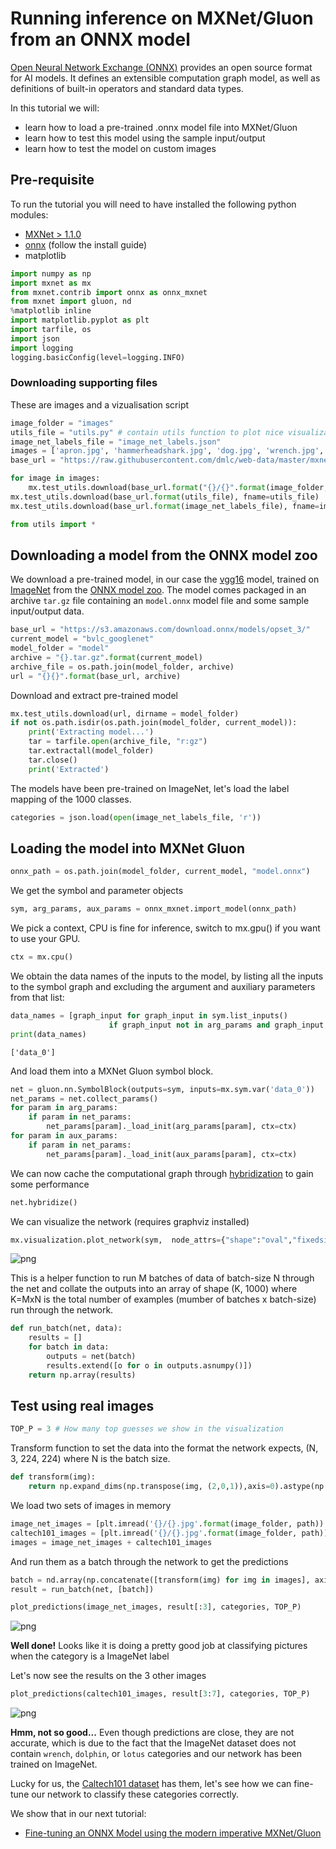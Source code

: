 
# Running inference on MXNet/Gluon from an ONNX model

[Open Neural Network Exchange (ONNX)](https://github.com/onnx/onnx) provides an open source format for AI models. It defines an extensible computation graph model, as well as definitions of built-in operators and standard data types.

In this tutorial we will:
    
- learn how to load a pre-trained .onnx model file into MXNet/Gluon
- learn how to test this model using the sample input/output
- learn how to test the model on custom images

## Pre-requisite

To run the tutorial you will need to have installed the following python modules:
- [MXNet > 1.1.0](http://mxnet.incubator.apache.org/install/index.html)
- [onnx](https://github.com/onnx/onnx) (follow the install guide)
- matplotlib


```python
import numpy as np
import mxnet as mx
from mxnet.contrib import onnx as onnx_mxnet
from mxnet import gluon, nd
%matplotlib inline
import matplotlib.pyplot as plt
import tarfile, os
import json
import logging
logging.basicConfig(level=logging.INFO)
```

### Downloading supporting files
These are images and a vizualisation script


```python
image_folder = "images"
utils_file = "utils.py" # contain utils function to plot nice visualization
image_net_labels_file = "image_net_labels.json"
images = ['apron.jpg', 'hammerheadshark.jpg', 'dog.jpg', 'wrench.jpg', 'dolphin.jpg', 'lotus.jpg']
base_url = "https://raw.githubusercontent.com/dmlc/web-data/master/mxnet/doc/tutorials/onnx/{}?raw=true"

for image in images:
    mx.test_utils.download(base_url.format("{}/{}".format(image_folder, image)), fname=image,dirname=image_folder)
mx.test_utils.download(base_url.format(utils_file), fname=utils_file)
mx.test_utils.download(base_url.format(image_net_labels_file), fname=image_net_labels_file)

from utils import * 
```

## Downloading a model from the ONNX model zoo

We download a pre-trained model, in our case the [vgg16](https://arxiv.org/abs/1409.1556) model, trained on [ImageNet](http://www.image-net.org/) from the [ONNX model zoo](https://github.com/onnx/models). The model comes packaged in an archive `tar.gz` file containing an `model.onnx` model file and some sample input/output data.


```python
base_url = "https://s3.amazonaws.com/download.onnx/models/opset_3/" 
current_model = "bvlc_googlenet"
model_folder = "model"
archive = "{}.tar.gz".format(current_model)
archive_file = os.path.join(model_folder, archive)
url = "{}{}".format(base_url, archive)
```

Download and extract pre-trained model


```python
mx.test_utils.download(url, dirname = model_folder)
if not os.path.isdir(os.path.join(model_folder, current_model)):
    print('Extracting model...')
    tar = tarfile.open(archive_file, "r:gz")
    tar.extractall(model_folder)
    tar.close()
    print('Extracted')
```

The models have been pre-trained on ImageNet, let's load the label mapping of the 1000 classes.


```python
categories = json.load(open(image_net_labels_file, 'r'))
```

## Loading the model into MXNet Gluon


```python
onnx_path = os.path.join(model_folder, current_model, "model.onnx")
```

We get the symbol and parameter objects


```python
sym, arg_params, aux_params = onnx_mxnet.import_model(onnx_path)
```

We pick a context, CPU is fine for inference, switch to mx.gpu() if you want to use your GPU.


```python
ctx = mx.cpu()
```

We obtain the data names of the inputs to the model, by listing all the inputs to the symbol graph and excluding the argument and auxiliary parameters from that list:

```python
data_names = [graph_input for graph_input in sym.list_inputs()
                      if graph_input not in arg_params and graph_input not in aux_params]
print(data_names)
```


```['data_0']``` <!--notebook-skip-line-->


And load them into a MXNet Gluon symbol block. 

```python
net = gluon.nn.SymbolBlock(outputs=sym, inputs=mx.sym.var('data_0'))
net_params = net.collect_params()
for param in arg_params:
    if param in net_params:
        net_params[param]._load_init(arg_params[param], ctx=ctx)
for param in aux_params:
    if param in net_params:
        net_params[param]._load_init(aux_params[param], ctx=ctx)
```

We can now cache the computational graph through [hybridization](https://mxnet.incubator.apache.org/tutorials/gluon/hybrid.html) to gain some performance



```python
net.hybridize()
```

We can visualize the network (requires graphviz installed)


```python
mx.visualization.plot_network(sym,  node_attrs={"shape":"oval","fixedsize":"false"})
```


![png](https://raw.githubusercontent.com/dmlc/web-data/master/mxnet/doc/tutorials/onnx/network.png?raw=true)<!--notebook-skip-line-->



This is a helper function to run M batches of data of batch-size N through the net and collate the outputs into an array of shape (K, 1000) where K=MxN is the total number of examples (mumber of batches x batch-size) run through the network.


```python
def run_batch(net, data):
    results = []
    for batch in data:
        outputs = net(batch)
        results.extend([o for o in outputs.asnumpy()])
    return np.array(results)
```

## Test using real images


```python
TOP_P = 3 # How many top guesses we show in the visualization
```


Transform function to set the data into the format the network expects, (N, 3, 224, 224) where N is the batch size.


```python
def transform(img):
    return np.expand_dims(np.transpose(img, (2,0,1)),axis=0).astype(np.float32)
```


We load two sets of images in memory


```python
image_net_images = [plt.imread('{}/{}.jpg'.format(image_folder, path)) for path in ['apron', 'hammerheadshark','dog']]
caltech101_images = [plt.imread('{}/{}.jpg'.format(image_folder, path)) for path in ['wrench', 'dolphin','lotus']]
images = image_net_images + caltech101_images
```

And run them as a batch through the network to get the predictions

```python
batch = nd.array(np.concatenate([transform(img) for img in images], axis=0), ctx=ctx)
result = run_batch(net, [batch])
```


```python
plot_predictions(image_net_images, result[:3], categories, TOP_P)
```


![png](https://raw.githubusercontent.com/dmlc/web-data/master/mxnet/doc/tutorials/onnx/imagenet.png?raw=true)<!--notebook-skip-line-->


**Well done!** Looks like it is doing a pretty good job at classifying pictures when the category is a ImageNet label

Let's now see the results on the 3 other images


```python
plot_predictions(caltech101_images, result[3:7], categories, TOP_P)
```


![png](https://raw.githubusercontent.com/dmlc/web-data/master/mxnet/doc/tutorials/onnx/caltech101.png?raw=true)<!--notebook-skip-line-->


**Hmm, not so good...**  Even though predictions are close, they are not accurate, which is due to the fact that the ImageNet dataset does not contain `wrench`, `dolphin`, or `lotus` categories and our network has been trained on ImageNet.

Lucky for us, the [Caltech101 dataset](http://www.vision.caltech.edu/Image_Datasets/Caltech101/) has them, let's see how we can fine-tune our network to classify these categories correctly.

We show that in our next tutorial:

- [Fine-tuning an ONNX Model using the modern imperative MXNet/Gluon](http://mxnet.incubator.apache.org/tutorials/onnx/fine_tuning_gluon.html)
    
<!-- INSERT SOURCE DOWNLOAD BUTTONS -->
